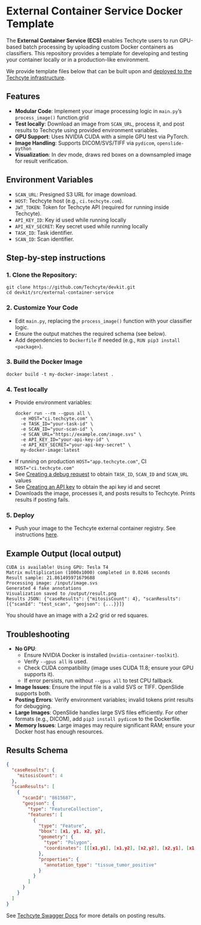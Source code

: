 # External Container Service Docker Template

The **External Container Service (ECS)** enables Techcyte users to run GPU-based batch processing by uploading custom Docker containers as classifiers. This repository provides a template for developing and testing your container locally or in a production-like environment.

We provide template files below that can be built upon and [deployed to the Techcyte infrastructure](guides/external-container-service/index.md).

## Features
- **Modular Code**: Implement your image processing logic in `main.py`’s `process_image()` function.grid
- **Test locally**: Download an image from `SCAN_URL`, process it, and post results to Techcyte using provided environment variables.
- **GPU Support**: Uses NVIDIA CUDA with a simple GPU test via PyTorch.
- **Image Handling**: Supports DICOM/SVS/TIFF via `pydicom`, `openslide-python`
- **Visualization**: In dev mode, draws red boxes on a downsampled image for result verification.

## Environment Variables

  - `SCAN_URL`: Presigned S3 URL for image download.
  - `HOST`: Techcyte host (e.g., `ci.techcyte.com`).
  - `JWT_TOKEN`: Token for Techcyte API (required for running inside Techcyte).
  - `API_KEY_ID`: Key id used while running locally
  - `API_KEY_SECRET`: Key secret used while running locally
  - `TASK_ID`: Task identifier.
  - `SCAN_ID`: Scan identifier.

## Step-by-step instructions

### 1. Clone the Repository:
   ```
   git clone https://github.com/Techcyte/devkit.git
   cd devkit/src/external-container-service
   ```

### 2. Customize Your Code
   - Edit `main.py`, replacing the `process_image()` function with your classifier logic.
   - Ensure the output matches the required schema (see below).
   - Add dependencies to `Dockerfile` if needed (e.g., `RUN pip3 install <package>`).

### 3. Build the Docker Image
  ```
  docker build -t my-docker-image:latest .
  ```

### 4. Test locally
   - Provide environment variables:
     ```
     docker run --rm --gpus all \
       -e HOST="ci.techcyte.com" \
       -e TASK_ID="your-task-id" \
       -e SCAN_ID="your-scan-id" \
       -e SCAN_URL="https://example.com/image.svs" \
       -e API_KEY_ID="your-api-key-id" \
       -e API_KEY_SECRET="your-api-key-secret" \
       my-docker-image:latest
     ```
   - If running on production `HOST="app.techcyte.com"`, CI `HOST="ci.techcyte.com"`
   - See [Creating a debug request](./guides/creating-a-debug-request/index.md) to obtain `TASK_ID`, `SCAN_ID` and `SCAN_URL` values
   - See [Creating an API key](./guides/creating-an-api-key/index.md) to obtain the api key id and secret
   - Downloads the image, processes it, and posts results to Techcyte. Prints results if posting fails.

### 5. Deploy
   - Push your image to the Techcyte external container registry. See instructions [here](guides/external-container-service/index.md).


## Example Output (local output)
```
CUDA is available! Using GPU: Tesla T4
Matrix multiplication (1000x1000) completed in 0.0246 seconds
Result sample: 21.861495971679688
Processing image: /input/image.svs
Generated 4 fake annotations
Visualization saved to /output/result.png
Results JSON: {"caseResults": {"mitosisCount": 4}, "scanResults": [{"scanId": "test_scan", "geojson": {...}}]}
```

You should have an image with a 2x2 grid or red squares.


## Troubleshooting
- **No GPU**:
  - Ensure NVIDIA Docker is installed (`nvidia-container-toolkit`).
  - Verify `--gpus all` is used.
  - Check CUDA compatibility (image uses CUDA 11.8; ensure your GPU supports it).
  - If error persists, run without `--gpus all` to test CPU fallback.
- **Image Issues**: Ensure the input file is a valid SVS or TIFF. OpenSlide supports both.
- **Posting Errors**: Verify environment variables; invalid tokens print results for debugging.
- **Large Images**: OpenSlide handles large SVS files efficiently. For other formats (e.g., DICOM), add `pip3 install pydicom` to the Dockerfile.
- **Memory Issues**: Large images may require significant RAM; ensure your Docker host has enough resources.

## Results Schema

```json
{
  "caseResults": {
    "mitosisCount": 4
  },
  "scanResults": [
    {
      "scanId": "8615687",
      "geojson": {
        "type": "FeatureCollection",
        "features": [
          {
            "type": "Feature",
            "bbox": [x1, y1, x2, y2],
            "geometry": {
              "type": "Polygon",
              "coordinates": [[[x1,y1], [x1,y2], [x2,y2], [x2,y1], [x1,y1]]]
            },
            "properties": {
              "annotation_type": "tissue_tumor_positive"
            }
          }
        ]
      }
    }
  ]
}
```

See [Techcyte Swagger Docs](https://api.app.techcyte.com/docs/#/External%20Results/ExternalResults) for more details on posting results.
